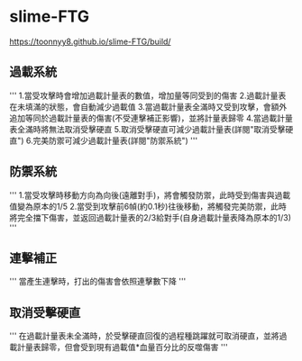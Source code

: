 # slime-FTG

https://toonnyy8.github.io/slime-FTG/build/

## 過載系統
'''
1.當受攻擊時會增加過載計量表的數值，增加量等同受到的傷害
2.過載計量表在未填滿的狀態，會自動減少過載值
3.當過載計量表全滿時又受到攻擊，會額外追加等同於過載計量表的傷害(不受連擊補正影響)，並將計量表歸零
4.當過載計量表全滿時將無法取消受擊硬直
5.取消受擊硬直可減少過載計量表(詳閱"取消受擊硬直")
6.完美防禦可減少過載計量表(詳閱"防禦系統")
'''

## 防禦系統
'''
1.當受攻擊時移動方向為向後(遠離對手)，將會觸發防禦，此時受到傷害與過載值變為原本的1/5
2.當受到攻擊前6幀(約0.1秒)往後移動，將觸發完美防禦，此時將完全擋下傷害，並返回過載計量表的2/3給對手(自身過載計量表降為原本的1/3)
'''

## 連擊補正
'''
當產生連擊時，打出的傷害會依照連擊數下降
'''

## 取消受擊硬直
'''
在過載計量表未全滿時，於受擊硬直回復的過程種跳躍就可取消硬直，並將過載計量表歸零，但會受到現有過載值*血量百分比的反噬傷害
'''